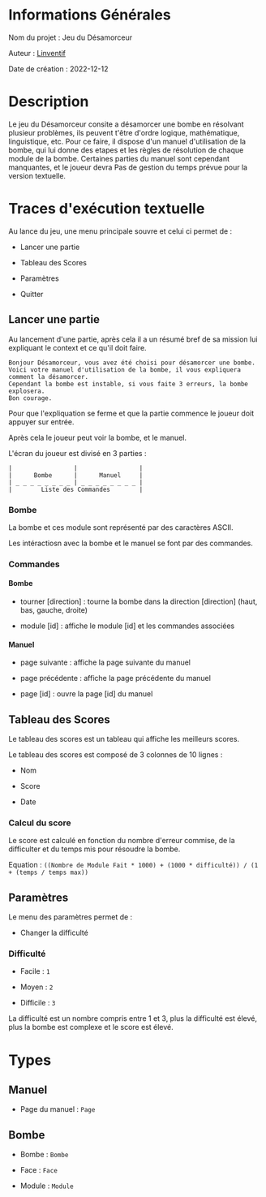 <!-- a envoyer a tekwa.tedjini@univ-lille.fr -->

# Informations Générales

Nom du projet : Jeu du Désamorceur

Auteur : [Linventif](https://github.com/linventif)

Date de création : 2022-12-12

# Description

Le jeu du Désamorceur consite a désamorcer une bombe en résolvant plusieur problèmes, ils peuvent t'être d'ordre logique, mathématique, linguistique, etc.
Pour ce faire, il dispose d'un manuel d'utilisation de la bombe, qui lui donne des etapes et les règles de résolution de chaque module de la bombe.
Certaines parties du manuel sont cependant manquantes, et le joueur devra
Pas de gestion du temps prévue pour la version textuelle.

# Traces d'exécution textuelle

Au lance du jeu, une menu principale souvre et celui ci permet de :

- Lancer une partie

- Tableau des Scores

- Paramètres

- Quitter

## Lancer une partie

Au lancement d'une partie, après cela il a un résumé bref de sa mission lui expliquant le context et ce qu'il doit faire.

```text
Bonjour Désamorceur, vous avez été choisi pour désamorcer une bombe.
Voici votre manuel d'utilisation de la bombe, il vous expliquera comment la désamorcer.
Cependant la bombe est instable, si vous faite 3 erreurs, la bombe explosera.
Bon courage.
```

Pour que l'expliquation se ferme et que la partie commence le joueur doit appuyer sur entrée.

Après cela le joueur peut voir la bombe, et le manuel.

L'écran du joueur est divisé en 3 parties :

```text
|                 |                 |
|      Bombe      |      Manuel     |
| _ _ _ _ _ _ _ _ | _ _ _ _ _ _ _ _ |
|        Liste des Commandes        |
```

### Bombe

La bombe et ces module sont représenté par des caractères ASCII.

Les intéractiosn avec la bombe et le manuel se font par des commandes.

### Commandes

#### Bombe

- tourner [direction] : tourne la bombe dans la direction [direction] (haut, bas, gauche, droite)

- module [id] : affiche le module [id] et les commandes associées

#### Manuel

- page suivante : affiche la page suivante du manuel

- page précédente : affiche la page précédente du manuel

- page [id] : ouvre la page [id] du manuel

## Tableau des Scores

Le tableau des scores est un tableau qui affiche les meilleurs scores.

Le tableau des scores est composé de 3 colonnes de 10 lignes :

- Nom

- Score

- Date

### Calcul du score

Le score est calculé en fonction du nombre d'erreur commise, de la difficulter et du temps mis pour résoudre la bombe.

Equation : `((Nombre de Module Fait * 1000) + (1000 * difficulté)) / (1 + (temps / temps max))`

## Paramètres

Le menu des paramètres permet de :

- Changer la difficulté

### Difficulté

- Facile : `1`

- Moyen : `2`

- Difficile : `3`

La difficulté est un nombre compris entre 1 et 3, plus la difficulté est élevé, plus la bombe est complexe et le score est élevé.

# Types

## Manuel

- Page du manuel : `Page`

## Bombe

- Bombe : `Bombe`

- Face : `Face`

- Module : `Module`